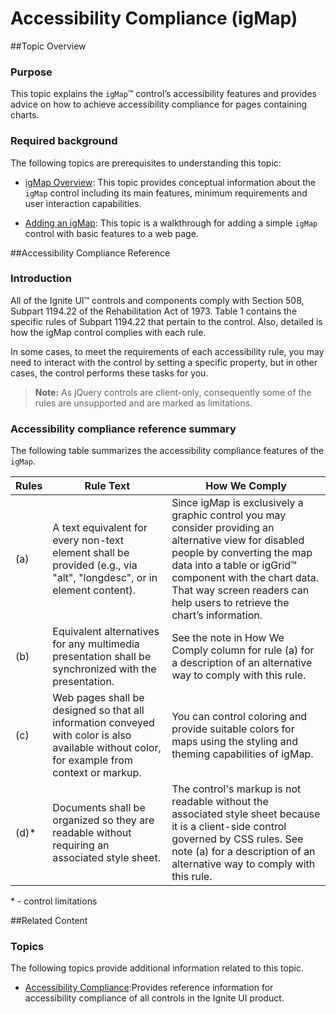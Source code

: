 ﻿<!--
|metadata|
{
    "fileName": "igmap-accessibility-compliance",
    "controlName": "igMap",
    "tags": ["Charting","Section 508"]
}
|metadata|
-->

# Accessibility Compliance (igMap)



##Topic Overview


### Purpose

This topic explains the `igMap`™ control’s accessibility features and provides advice on how to achieve accessibility compliance for pages containing charts.

### Required background

The following topics are prerequisites to understanding this topic:


-	[igMap Overview](Overview-igMap.html): This topic provides conceptual information about the `igMap` control including its main features, minimum requirements and user interaction capabilities.

-	[Adding an igMap](Adding-igMap.html): This topic is a walkthrough for adding a simple `igMap` control with basic features to a web page.


##Accessibility Compliance Reference

### Introduction

All of the Ignite UI™ controls and components comply with Section 508, Subpart 1194.22 of the Rehabilitation Act of 1973. Table 1 contains the specific rules of Subpart 1194.22 that pertain to the control. Also, detailed is how the igMap control complies with each rule.

In some cases, to meet the requirements of each accessibility rule, you may need to interact with the control by setting a specific property, but in other cases, the control performs these tasks for you.

>**Note:** As jQuery controls are client-only, consequently some of the rules are unsupported and are marked as limitations.

### Accessibility compliance reference summary

The following table summarizes the accessibility compliance features of the `igMap`.

Rules|Rule Text|How We Comply
---|---|---
(a)|A text equivalent for every non-text element shall be provided (e.g., via "alt", "longdesc", or in element content).|Since igMap is exclusively a graphic control you may consider providing an alternative view for disabled people by converting the map data into a table or igGrid™ component with the chart data. That way screen readers can help users to retrieve the chart’s information.
(b)|Equivalent alternatives for any multimedia presentation shall be synchronized with the presentation. |See the note in How We Comply column for rule (a) for a description of an alternative way to comply with this rule.
(c)|Web pages shall be designed so that all information conveyed with color is also available without color, for example from context or markup. |You can control coloring and provide suitable colors for maps using the styling and theming capabilities of igMap.
(d)\*|Documents shall be organized so they are readable without requiring an associated style sheet.|The control's markup is not readable without the associated style sheet because it is a client-side control governed by CSS rules. See note (a) for a description of an alternative way to comply with this rule.

\* - control limitations

##Related Content


### Topics

The following topics provide additional information related to this topic.

-	[Accessibility Compliance](Accessibility-Compliance.html):Provides reference information for accessibility compliance of all controls in the Ignite UI product.





 

 


